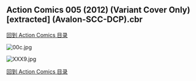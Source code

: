 ## Action Comics 005 (2012) (Variant Cover Only) [extracted] (Avalon-SCC-DCP).cbr


[回到 Action Comics 目录](https://github.com/alicewish/markdown/blob/master/series/Action-Comics.md)


![00c.jpg](https://wx1.sinaimg.cn/large/6a9fdecagy1fq32avvuqhj21kw17qe81.jpg)

![XXX9.jpg](https://wx1.sinaimg.cn/large/6a9fdecagy1fq32b1moe9j20v00m8tcq.jpg)

[回到 Action Comics 目录](https://github.com/alicewish/markdown/blob/master/series/Action-Comics.md)

